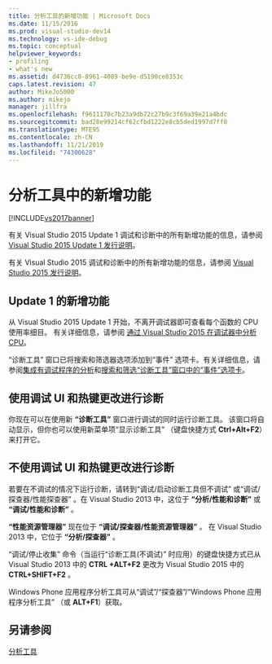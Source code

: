 ```yaml
---
title: 分析工具的新增功能 | Microsoft Docs
ms.date: 11/15/2016
ms.prod: visual-studio-dev14
ms.technology: vs-ide-debug
ms.topic: conceptual
helpviewer_keywords:
- profiling
- what's new
ms.assetid: d4736cc8-8961-4089-be9e-d5190ce8353c
caps.latest.revision: 47
author: MikeJo5000
ms.author: mikejo
manager: jillfra
ms.openlocfilehash: f9611170c7b23a9db72c27b9c3f69a39e21a4bdc
ms.sourcegitcommit: bad28e99214cf62cfbd1222e8cb5ded1997d7ff0
ms.translationtype: MTE95
ms.contentlocale: zh-CN
ms.lasthandoff: 11/21/2019
ms.locfileid: "74300628"
---
```

# <a name="what39s-new-in-profiling-tools"></a>分析工具中的新增功能
[!INCLUDE[vs2017banner](../includes/vs2017banner.md)]

有关 Visual Studio 2015 Update 1 调试和诊断中的所有新增功能的信息，请参阅 [Visual Studio 2015 Update 1 发行说明](https://www.visualstudio.com/news/vs2015-update1-vs#debug)。  
  
 有关 Visual Studio 2015 调试和诊断中的所有新增功能的信息，请参阅 [Visual Studio 2015 发行说明](https://www.visualstudio.com/news/vs2015-vs#Debug)。  
  
## <a name="whats-new-in-update-1"></a>Update 1 的新增功能  
 从 Visual Studio 2015 Update 1 开始，不离开调试器即可查看每个函数的 CPU 使用率细目。 有关详细信息，请参阅 [通过 Visual Studio 2015 在调试器中分析 CPU](https://devblogs.microsoft.com/devops/profile-your-cpu-in-the-debugger-in-visual-studio-2015/)。  
  
 “诊断工具”  窗口已将搜索和筛选器选项添加到“事件”  选项卡。有关详细信息，请参阅[集成有调试程序的分析](/visualstudio/profiling/running-profiling-tools-with-or-without-the-debugger)和[搜索和筛选“诊断工具”窗口中的“事件”选项卡](https://devblogs.microsoft.com/devops/searching-and-filtering-the-events-tab-of-the-diagnostic-tools-window/)。  
  
## <a name="diagnostics-with-debugging-ui-and-hotkey-changes"></a>使用调试 UI 和热键更改进行诊断  
 你现在可以在使用新 **“诊断工具”** 窗口进行调试的同时运行诊断工具。 该窗口将自动显示，但你也可以使用新菜单项“显示诊断工具”  （键盘快捷方式 **Ctrl+Alt+F2**）来打开它。  
  
## <a name="diagnostics-without-debugging-ui-and-hotkey-changes"></a>不使用调试 UI 和热键更改进行诊断  
 若要在不调试的情况下运行诊断，请转到“调试/启动诊断工具但不调试”  或“调试/探查器/性能探查器”  。在 Visual Studio 2013 中，这位于 **“分析/性能和诊断”** 或 **“调试/性能和诊断”** 。  
  
 **“性能资源管理器”** 现在位于 **“调试/探查器/性能资源管理器”** 。 在 Visual Studio 2013 中，它位于 **“分析/探查器”** 。  
  
 “调试/停止收集”  命令（当运行“诊断工具(不调试)”  时应用）的键盘快捷方式已从 Visual Studio 2013 中的 **CTRL +ALT+F2** 更改为 Visual Studio 2015 中的 **CTRL+SHIFT+F2** 。  
  
 Windows Phone 应用程序分析工具可从“调试”/“探查器”/“Windows Phone 应用程序分析工具”  （或 **ALT+F1**）获取。  
  
## <a name="see-also"></a>另请参阅  
 [分析工具](../profiling/profiling-tools.md)
